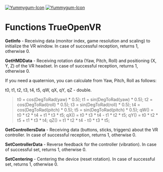 ﻿[![Yummygum-Icon](https://user-images.githubusercontent.com/9499881/27683803-659dc988-5cd8-11e7-9c05-0b747e917666.png)](https://github.com/TrueOpenVR/TrueOpenVR-Core/blob/master/Library/README.md) [![Yummygum-Icon](https://user-images.githubusercontent.com/9499881/27683795-5b0fbac6-5cd8-11e7-929c-057833e01fb1.png)](https://github.com/TrueOpenVR/TrueOpenVR-Core/blob/master/Library/README.RU.md)
# Functions TrueOpenVR
**GetInfo** - Receiving data (monitor index, game resolution and scaling) to initialize the VR window. In case of successful reception, returns 1, otherwise 0.


**GetHMDData** - Receiving rotation data (Yaw, Pitch, Roll) and positioning (X, Y, Z) of the VR headset. In case of successful reception, returns 1, otherwise 0.

If you need a quaternion, you can calculate from Yaw, Pitch, Roll as follows:

t0, t1, t2, t3, t4, t5, qW, qX, qY, qZ - double.
>t0 = cos(DegToRad(yaw) * 0.5);
>t1 = sin(DegToRad(yaw) * 0.5);
>t2 = cos(DegToRad(roll) * 0.5);
>t3 = sin(DegToRad(roll) * 0.5);
>t4 = cos(DegToRad(pitch) * 0.5);
>t5 = sin(DegToRad(pitch) * 0.5);
>qW() = t0 * t2 * t4 + t1 * t3 * t5;
>qX() = t0 * t3 * t4 - t1 * t2 * t5;
>qY() = t0 * t2 * t5 + t1 * t3 * t4;
>qZ() = t1 * t2 * t4 - t0 * t3 * t5;


**GetControllersData** - Receiving data (buttons, sticks, triggers) about the VR controller. In case of successful reception, returns 1, otherwise 0.


**SetControllerData** - Reverse feedback for the controller (vibration). In case of successful set, returns 1, otherwise 0.


**SetCentering** - Centering the device (reset rotation). In case of successful set, returns 1, otherwise 0.
